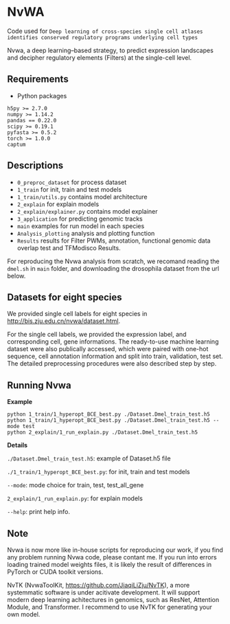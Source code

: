 # NvWA
Code used for ```Deep learning of cross-species single cell atlases identifies conserved regulatory programs underlying cell types```

Nvwa, a deep learning–based strategy, to predict expression landscapes and decipher regulatory elements (Filters) at the single-cell level.

## Requirements
- Python packages
```
h5py >= 2.7.0
numpy >= 1.14.2
pandas == 0.22.0
scipy >= 0.19.1
pyfasta >= 0.5.2
torch >= 1.0.0
captum
```

## Descriptions
- ```0_preproc_dataset``` for process dataset
- ```1_train``` for init, train and test models
- ```1_train/utils.py``` contains model architecture
- ```2_explain``` for explain models
- ```2_explain/explainer.py``` contains model explainer
- ```3_application``` for predicting genomic tracks
- ```main``` examples for run model in each species
- ```Analysis_plotting``` analysis and plotting function
- ```Results``` results for Filter PWMs, annotation, functional genomic data overlap test and TFModisco Results.

For reproducing the Nvwa analysis from scratch, we recomand reading the `dmel.sh` in `main` folder, and downloading the drosophila dataset from the url below. 

## Datasets for eight species
We provided single cell labels for eight species in http://bis.zju.edu.cn/nvwa/dataset.html.

For the single cell labels, we provided the expression label, and corresponding cell, gene informations. The ready-to-use machine learning dataset were also publically accessed, which were paired with one-hot sequence, cell annotation information and split into train, validation, test set. The detailed preprocessing procedures were also described step by step.


## Running Nvwa
**Example**
```
python 1_train/1_hyperopt_BCE_best.py ./Dataset.Dmel_train_test.h5
python 1_train/1_hyperopt_BCE_best.py ./Dataset.Dmel_train_test.h5 --mode test
python 2_explain/1_run_explain.py ./Dataset.Dmel_train_test.h5
```
**Details**

`./Dataset.Dmel_train_test.h5`: example of Dataset.h5 file

`./1_train/1_hyperopt_BCE_best.py`: for init, train and test models

`--mode`: mode choice for train, test, test_all_gene

`2_explain/1_run_explain.py`: for explain models

`--help`: print help info.

## Note
Nvwa is now more like in-house scripts for reproducing our work, if you find any problem running Nvwa code, please contant me. If you run into errors loading trained model weights files, it is likely the result of differences in PyTorch or CUDA toolkit versions.  

NvTK (NvwaToolKit, https://github.com/JiaqiLiZju/NvTK), a more systemmatic software is under acitivate development. It will support modern deep learning achitectures in genomics, such as ResNet, Attention Module, and Transformer. I recommend to use NvTK for generating your own model.
